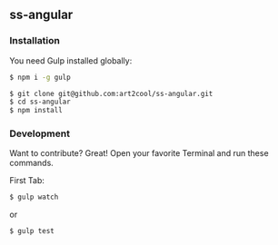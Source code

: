 ## ss-angular

### Installation

You need Gulp installed globally:

```sh
$ npm i -g gulp
```

```sh
$ git clone git@github.com:art2cool/ss-angular.git
$ cd ss-angular
$ npm install
```


### Development

Want to contribute? Great!
Open your favorite Terminal and run these commands.

First Tab:
```sh
$ gulp watch
```
or
```sh
$ gulp test
```